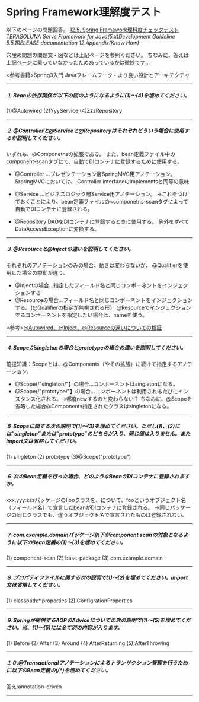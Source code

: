 # Spring Framework理解度テスト

以下のページの問題回答。
[12.5. Spring Framework理科度チェックテスト](http://terasolunaorg.github.io/guideline/5.5.1.RELEASE/ja/Appendix/SpringComprehensionCheck.html)
*TERASOLUNA Serve Framework for Java(5.x)Development Guideline 5.5.1RELEASE documentation 12.Appendix(Know How)*

穴埋め問題の問題文・図などは上記ページを参照ください。
ちなみに、答えは上記ページに乗っていなかったためあっているかは微妙です…

<参考書籍>Spring3入門 Javaフレームワーク・より良い設計とアーキテクチャ

---

##### １.Beanの依存関係が以下の図のようになるように(1)〜(4)を埋めてください。
(1)@Autowired
(2)YyyService
(4)ZzzRepository

---

##### ２.@Controllerと@Serviceと@Repositoryはそれぞれどういう場合に使用するか説明してください。
いずれも、@Componetnsの拡張である。
また、bean定義ファイル中のcomponent-scanタブにて、自動でDIコンテナに登録するために使用する。
- @Controller
  …プレゼンテーション層SpringMVC用アノテーション。SrpringMVCにおいては、
    Controller interfaceのimplementsと同等の意味
 
- @Service
  …ビジネスロジック層Service用アノテーション。
    →これをつけておくことにより、bean定義ファイルの<componetns-scanタグによって自動でDIコンテナに登録される。

- @Repository
    DAOをDIコンテナに登録するときに使用する。
    例外をすべてDataAccessExceptionに変換する。

---

##### ３.@Resourceと@Injectの違いを説明してください。
それぞれのアノテーションのみの場合、動きは変わらないが、
@Qualifierを使用した場合の挙動が違う。
- @Injectの場合…指定したフィールド名と同じコンポーネントをインジェクションする
- @Resourceの場合…フィールド名と同じコンポーネントをインジェクションする。(@Qualifierの指定が無視される形）
@Resourceでインジェクションするコンポーネントを指定したい場合は、nameを使う。

<参考>[@Autowired、@Inject、@Resourceの違いについての検証](https://qiita.com/KevinFQ/items/20a6d53a5f93e28ab9ef)

---

##### ４.Scopeがsingletonの場合とprototypeの場合の違いを説明してください。
前提知識：Scopeとは、@Components（やその拡張）に続けて指定するアノテーション。
- @Scope(/"singleton/"】の場合…コンポーネントはsingletonになる。
- @Scope(/"prototype/"】の場合…コンポーネントは利用されるたびにインスタンス化される。→都度newするのと変わらない？
ちなみに、@Scopeを省略した場合@Components指定されたクラスはsingletonになる。

---

##### ５.Scopeに関する次の説明で(1)～(3)を埋めてください。ただし(1)、(2)には”singleton”または”prototype”のどちらが入り、同じ値は入りません。またimport文は省略してください。
(1) singleton
(2) prototype
(3)@Scope("prototype")

---

##### ６.次のBean定義を行った場合、どのようなBeanがDIコンテナに登録されますか。
xxx.yyy.zzzパッケージのFooクラスを、について、fooというオブジェクト名（フィールド名）で宣言したbeanがDIコンテナに登録される。
→同じパッケージの同じクラスでも、違うオブジェクト名で宣言されたものは登録されない。

---

##### ７.com.example.domainパッケージ以下がcomponent scanの対象となるように以下のBean定義の(1)～(3)を埋めてください。
(1) component-scan
(2) base-package
(3) com.example.domain

---

##### ８.プロパティファイルに関する次の説明で(1)～(2)を埋めてください。import文は省略してください。
(1) classpath:*.properties
(2) ConfigrationProperties

---

##### ９.Springが提供するAOPのAdviceについての次の説明で(1)～(5)を埋めてください。尚、(1)～(5)には全て別の内容が入ります。
(1) Before
(2) After
(3) Around
(4) AfterReturning
(5) AfterThrowing

---

##### １０.@Transactionalアノテーションによるトランザクション管理を行うために以下のBean定義の(/*)を埋めてください。

答え:annotation-driven

---
